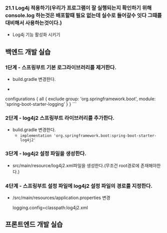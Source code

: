 ### 21.1 Log4j 적용하기(우리가 프로그램이 잘 실행되는지 확인하기 위해 console.log 하는것은 배포할때 필요 없는데 실수로 들어갈수 잇다 그때를 대비해서 사용하는것이다.)

- Log4j 기능 활성화 시키기

## 백엔드 개발 실습

### 1단계 - 스프링부트 기본 로그라이브러리를 제거한다.
  - build.gradle 변경한다.
  - ```
  configurations {
      all {
          exclude group: 'org.springframework.boot', module: 'spring-boot-starter-logging'
      }
  }
    ```

### 2단계 - log4j2 스프링부트 라이브러리를 추가한다.
- bulid.gradle 변경한다.
  - ```implementation 'org.springframework.boot:spring-boot-starter-log4j2'```

### 3단계 - log4j2 설정 파일을 생성한다.
- src/main/resource/log4j2.xml파일을 생성한다.(무조건 root경로에 존재해야한다.)

    <?xml version="1.0" encoding="UTF-8"?>
    <Configuration status="INFO">
      <Appenders> <!-- 장비를 정의하는것이다. -->
        <Console name="stdout" target="SYSTEM_OUT">
          <PatternLayout
            pattern="[%-5level] %d{yyyy-MM-dd} [%t] %c{1} - %msg%n" /> <!-- 5level 디버그, 날짜 스레드 이름  -->
        </Console>
      </Appenders>
      <Loggers>
        <Logger name="com.bts.yomojomo" level="debug">
          <AppenderRef ref="stdout" />
        </Logger>
        <Root level="info">
          <AppenderRef ref="stdout" />
        </Root>
      </Loggers>
    </Configuration>

### 4단계 - 스프링부트 설정 파일에 log4j2 설정 파일의 경로를 지정한다.

- /src/main/resources/application.properties 변경

  logging.config=classpath:log4j2.xml



## 프론트엔드 개발 실습


#
